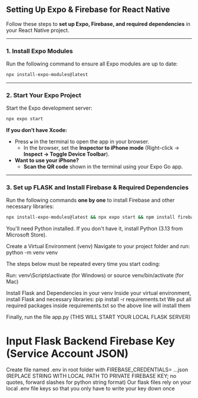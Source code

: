 ## **Setting Up Expo & Firebase for React Native**

Follow these steps to **set up Expo, Firebase, and required dependencies** in your React Native project.

---

### **1. Install Expo Modules**

Run the following command to ensure all Expo modules are up to date:

```sh
npx install-expo-modules@latest
```

---

### **2. Start Your Expo Project**

Start the Expo development server:

```sh
npx expo start
```

**If you don’t have Xcode:**

- Press **`w`** in the terminal to open the app in your browser.
  - In the browser, set the **Inspector to iPhone mode** (Right-click → **Inspect → Toggle Device Toolbar**).
- **Want to use your iPhone?**
  - **Scan the QR code** shown in the terminal using your Expo Go app.

---

### **3. Set up FLASK and Install Firebase & Required Dependencies**
Run the following commands **one by one** to install Firebase and other necessary libraries:

```sh
npx install-expo-modules@latest && npx expo start && npm install firebase -g firebase-tools @react-native-async-storage/async-storage expo-image-picker expo-constants react-native-dotenv
```

You'll need Python installed. If you don't have it, install Python (3.13 from Microsoft Store).

Create a Virtual Environment (venv)
Navigate to your project folder and run: python -m venv venv

The steps below must be repeated every time you start coding:

Run: venv\Scripts\activate (for Windows) or source venv/bin/activate (for Mac)

Install Flask and Dependencies in your venv
Inside your virtual environment, install Flask and necessary libraries: pip install -r requirements.txt
We put all required packages inside requirements.txt so the above line will install them

Finally, run the file app.py (THIS WILL START YOUR LOCAL FLASK SERVER)

# Input Flask Backend Firebase Key (Service Account JSON)

Create file named .env in root folder with
FIREBASE_CREDENTIALS= ...json (REPLACE STRING WITH LOCAL PATH TO PRIVATE FIREBASE KEY; no quotes, forward slashes for python string format)
Our flask files rely on your local .env file keys so that you only have to write your key down once
